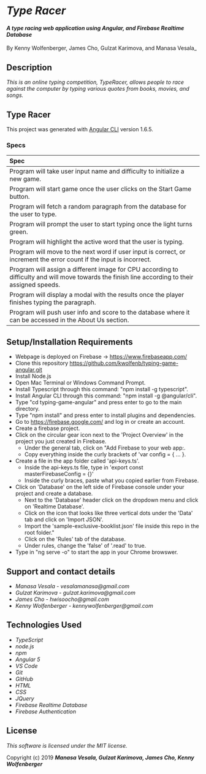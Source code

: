 # _Type Racer_

#### _A type racing web application using Angular, and Firebase Realtime Database_

By Kenny Wolfenberger, James Cho, Gulzat Karimova, and Manasa Vesala_

## Description

_This is an online typing competition, TypeRacer, allows people to race against the computer by typing various quotes from books, movies, and songs._

## Type Racer

This project was generated with [Angular CLI](https://github.com/angular/angular-cli) version 1.6.5.

### Specs
| Spec 
| :-------------    
| Program will take user input name and difficulty to initialize a new game.
| Program will start game once the user clicks on the Start Game button.
| Program will fetch a random paragraph from the database for the user to type.
| Program will prompt the user to start typing once the light turns green.
| Program will highlight the active word that the user is typing. 
| Program will move to the next word if user input is correct, or increment the error count if the input is incorrect.
| Program will assign a different image for CPU according to difficulty and will move towards the finish line according to their assigned speeds.
| Program will display a modal with the results once the player finishes typing the paragraph.
| Program will push user info and score to the database where it can be accessed in the About Us section.


## Setup/Installation Requirements

- Webpage is deployed on Firebase -> https://www.firebaseapp.com/
- Clone this repository https://github.com/kwolfenb/typing-game-angular.git
- Install Node.js
- Open Mac Terminal or Windows Command Prompt.
- Install Typescript through this command: "npm install -g typescript".
- Install Angular CLI through this command: "npm install -g @angular/cli".
- Type "cd typing-game-angular" and press enter to go to the main directory.
- Type "npm install" and press enter to install plugins and dependencies.
- Go to https://firebase.google.com/ and log in or create an account.
- Create a firebase project.
- Click on the circular gear icon next to the 'Project Overview' in the project you just created in Firebase.
  * Under the general tab, click on "Add Firebase to your web app:.
  * Copy everything inside the curly brackets of 'var config = { ... }.
- Create a file in the app folder called 'api-keys.ts'.
  * Inside the api-keys.ts file, type in 'export const masterFirebaseConfig = {}'
  * Inside the curly braces, paste what you copied earlier from Firebase.
- Click on 'Database' on the left side of Firebase console under your project and create a database. 
  * Next to the 'Database' header click on the dropdown menu and click on 'Realtime Database'.
  * Click on the icon that looks like three vertical dots under the 'Data' tab and click on 'Import JSON'.
  * Import the 'sample-exclusive-booklist.json' file inside this repo in the root folder."
  * Click on the 'Rules' tab of the database. 
  * Under rules, change the 'false' of '.read' to true.
- Type in "ng serve -o" to start the app in your Chrome browswer.

## Support and contact details

* _Manasa Vesala - vesalamanasa@gmail.com_
* _Gulzat Karimova -  gulzat.karimova@gmail.com_
* _James Cho - hwisoocho@gmail.com_
* _Kenny Wolfenberger -  kennywolfenberger@gmail.com_


## Technologies Used

* _TypeScript_
* _node.js_
* _npm_
* _Angular 5_
* _VS Code_
* _Git_
* _GitHub_
* _HTML_
* _CSS_
* _JQuery_
* _Firebase Realtime Database_
* _Firebase Authentication_


## License

*This software is licensed under the MIT license.*

Copyright (c) 2019 **_Manasa Vesala, Gulzat Karimova, James Cho, Kenny Wolfenberger_**
